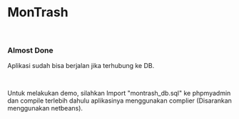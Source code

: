 <h1>MonTrash</h1>
<br>
<h3>Almost Done</h3>
<p>Aplikasi sudah bisa berjalan jika terhubung ke DB.</p>
<br>
<p>Untuk melakukan demo, silahkan Import "montrash_db.sql" ke phpmyadmin dan compile terlebih dahulu aplikasinya menggunakan complier (Disarankan menggunakan netbeans).</p>
